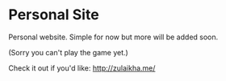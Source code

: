 # Personal Site
Personal website. Simple for now but more will be added soon.

(Sorry you can't play the game yet.)

Check it out if you'd like: http://zulaikha.me/
